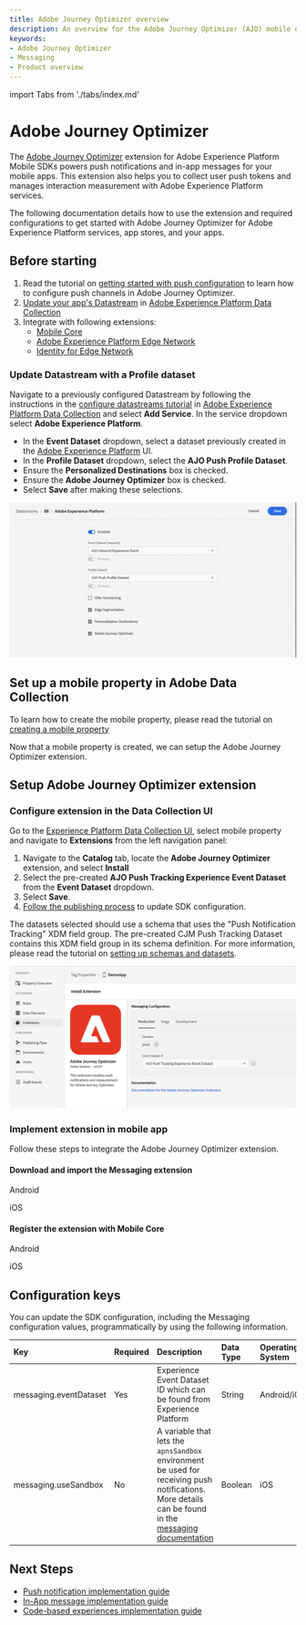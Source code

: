 ```yaml
---
title: Adobe Journey Optimizer overview
description: An overview for the Adobe Journey Optimizer (AJO) mobile extension.
keywords:
- Adobe Journey Optimizer
- Messaging
- Product overview
---
```


import Tabs from './tabs/index.md'

# Adobe Journey Optimizer

The [Adobe Journey Optimizer](https://business.adobe.com/products/journey-optimizer/adobe-journey-optimizer.html) extension for Adobe Experience Platform Mobile SDKs powers push notifications and in-app messages for your mobile apps. This extension also helps you to collect user push tokens and manages interaction measurement with Adobe Experience Platform services.

The following documentation details how to use the extension and required configurations to get started with Adobe Journey Optimizer for Adobe Experience Platform services, app stores, and your apps.

## Before starting

1. Read the tutorial on [getting started with push configuration](https://experienceleague.adobe.com/docs/journey-optimizer/using/get-started/configuration/push-config/push-gs.html) to learn how to configure push channels in Adobe Journey Optimizer.
2. [Update your app's Datastream](#update-datastream-with-profile-dataset) in [Adobe Experience Platform Data Collection](https://experience.adobe.com/#/data-collection/)
3. Integrate with following extensions:
   * [Mobile Core](../../home/base/mobile-core/index.md)
   * [Adobe Experience Platform Edge Network](../../edge/edge-network/index.md)
   * [Identity for Edge Network](../../edge/identity-for-edge-network/index.md)

### Update Datastream with a Profile dataset

Navigate to a previously configured Datastream by following the instructions in the [configure datastreams tutorial](../../home/getting-started/configure-datastreams.md) in [Adobe Experience Platform Data Collection](https://experience.adobe.com/#/data-collection/) and select **Add Service**. In the service dropdown select **Adobe Experience Platform**.

* In the **Event Dataset** dropdown, select a dataset previously created in the [Adobe Experience Platform](https://experience.adobe.com/#/platform) UI.
* In the **Profile Dataset** dropdown, select the **AJO Push Profile Dataset**.
* Ensure the **Personalized Destinations** box is checked.
* Ensure the **Adobe Journey Optimizer** box is checked.
* Select **Save** after making these selections.

![](./assets/index/update-datastream.png)

## Set up a mobile property in Adobe Data Collection

To learn how to create the mobile property, please read the tutorial on [creating a mobile property](../../home/getting-started/create-a-mobile-property.md)

Now that a mobile property is created, we can setup the Adobe Journey Optimizer extension.

## Setup Adobe Journey Optimizer extension

### Configure extension in the Data Collection UI

Go to the [Experience Platform Data Collection UI](https://experience.adobe.com/#/data-collection/), select mobile property and navigate to **Extensions** from the left navigation panel:

1. Navigate to the **Catalog** tab, locate the **Adobe Journey Optimizer** extension, and select **Install**
2. Select the pre-created **AJO Push Tracking Experience Event Dataset** from the **Event Dataset** dropdown.
3. Select **Save**.
4. [Follow the publishing process](../../home/getting-started/create-a-mobile-property.md#publish-the-configuration) to update SDK configuration.

<InlineAlert variant="info" slots="text"/>

The datasets selected should use a schema that uses the "Push Notification Tracking" XDM field group. The pre-created CJM Push Tracking Dataset contains this XDM field group in its schema definition. For more information, please read the tutorial on [setting up schemas and datasets](../../home/getting-started/set-up-schemas-and-datasets.md).

![](./assets/index/configuration.png)

### Implement extension in mobile app

Follow these steps to integrate the Adobe Journey Optimizer extension.

#### Download and import the Messaging extension

<TabsBlock orientation="horizontal" slots="heading, content" repeat="2"/>

Android

<Tabs query="platform=android&task=import"/>

iOS

<Tabs query="platform=ios&task=import"/>

#### Register the extension with Mobile Core

<TabsBlock orientation="horizontal" slots="heading, content" repeat="2"/>

Android

<Tabs query="platform=android&task=register"/>

iOS

<Tabs query="platform=ios&task=register"/>

## Configuration keys

You can update the SDK configuration, including the Messaging configuration values, programmatically by using the following information.

| Key | Required | Description | Data Type | Operating System |
| :--- | :--- | :--- | :--- | :--- |
| messaging.eventDataset | Yes | Experience Event Dataset ID which can be found from Experience Platform | String | Android/iOS |
| messaging.useSandbox | No | A variable that lets the `apnsSandbox` environment be used for receiving push notifications. More details can be found in the [messaging documentation](https://github.com/adobe/aepsdk-messaging-ios/blob/main/Documentation/sources/getting-started.md#using-an-apns-sandbox-push-environment) | Boolean | iOS |

## Next Steps

* [Push notification implementation guide](./push-notification/index.md)
* [In-App message implementation guide](./in-app-message/index.md)
* [Code-based experiences implementation guide](./code-based/index.md)
